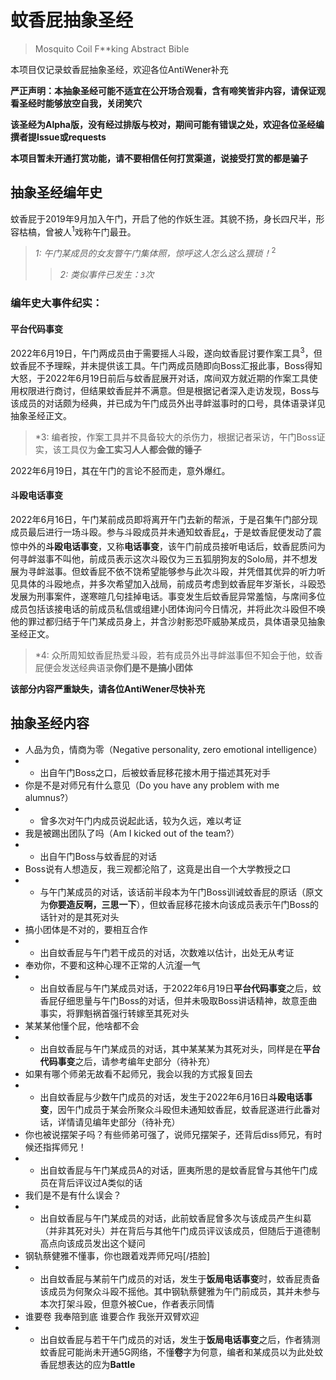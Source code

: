 # 蚊香屁抽象圣经
> Mosquito Coil F**king Abstract Bible

本项目仅记录蚊香屁抽象圣经，欢迎各位AntiWener补充

**严正声明：本抽象圣经可能不适宜在公开场合观看，含有啼笑皆非内容，请保证观看圣经时能够放空自我，关闭笑穴**

**该圣经为Alpha版，没有经过排版与校对，期间可能有错误之处，欢迎各位圣经编撰者提Issue或requests**

**本项目暂未开通打赏功能，请不要相信任何打赏渠道，说接受打赏的都是骗子**

## 抽象圣经编年史

蚊香屁于2019年9月加入午门，开启了他的作妖生涯。其貌不扬，身长四尺半，形容枯槁，曾被人<sup>1</sup>戏称午门最丑。
>*1: 午门某成员的女友瞥午门集体照，惊呼这人怎么这么猥琐！*<sup>2</sup>
>>*2: 类似事件已发生：`3`次*

### 编年史大事件纪实：

#### 平台代码事变

2022年6月19日，午门两成员由于需要摇人斗殴，遂向蚊香屁讨要作案工具<sup>3</sup>，但蚊香屁不予理睬，并未提供该工具。午门两成员随即向Boss汇报此事，Boss得知大怒，于2022年6月19日前后与蚊香屁展开对话，席间双方就近期的作案工具使用权限进行商讨，但结果蚊香屁并不满意。但是根据记者深入走访发现，Boss与该成员的对话颇为经典，并已成为午门成员外出寻衅滋事时的口号，具体语录详见抽象圣经正文。

> *3: 编者按，作案工具并不具备较大的杀伤力，根据记者采访，午门Boss证实，该工具仅为**金工实习人人都会做的锤子**

2022年6月19日，其在午门的言论不胫而走，意外爆红。

#### 斗殴电话事变

2022年6月16日，午门某前成员即将离开午门去新的帮派，于是召集午门部分现成员最后进行一场斗殴。参与斗殴成员并未通知蚊香屁<sub>4</sub>，于是蚊香屁便发动了震惊中外的**斗殴电话事变**，又称**电话事变**，该午门前成员接听电话后，蚊香屁质问为何寻衅滋事不叫他，前成员表示这次斗殴仅为三五狐朋狗友的Solo局，并不想发展为寻衅滋事。但蚊香屁不依不饶希望能够参与此次斗殴，并凭借其优异的听力听见具体的斗殴地点，并多次希望加入战局，前成员考虑到蚊香屁年岁渐长，斗殴恐发展为刑事案件，遂寒暄几句挂掉电话。事变发生后蚊香屁异常羞恼，与席间多位成员包括该接电话的前成员私信或组建小团体询问今日情况，并将此次斗殴但不唤他的罪过都归结于午门某成员身上，并含沙射影恐吓威胁某成员，具体语录见抽象圣经正文。

> *4: 众所周知蚊香屁热爱斗殴，若有成员外出寻衅滋事但不知会于他，蚊香屁便会发送经典语录**你们是不是搞小团体**

**该部分内容严重缺失，请各位AntiWener尽快补充**

## 抽象圣经内容

- 人品为负，情商为零（Negative personality, zero emotional intelligence）
- - 出自午门Boss之口，后被蚊香屁移花接木用于描述其死对手
- 你是不是对师兄有什么意见（Do you have any problem with me alumnus?）
- - 曾多次对午门内成员说起此话，较为久远，难以考证
- 我是被踢出团队了吗（Am I kicked out of the team?）
- - 出自午门Boss与蚊香屁的对话
- Boss说有人想造反，我三观都沦陷了，这竟是出自一个大学教授之口
- - 与午门某成员的对话，该话前半段本为午门Boss训诫蚊香屁的原话（原文为**你要造反啊，三思一下**），但蚊香屁移花接木向该成员表示午门Boss的话针对的是其死对头
- 搞小团体是不对的，要相互合作
- - 出自蚊香屁与午门若干成员的对话，次数难以估计，出处无从考证
- 奉劝你，不要和这种心理不正常的人沆瀣一气
- - 出自蚊香屁与午门某成员对话，于2022年6月19日**平台代码事变**之后，蚊香屁仔细思量与午门Boss的对话，但并未吸取Boss讲话精神，故意歪曲事实，将罪魁祸首强行转嫁至其死对头
- 某某某他懂个屁，他啥都不会
- - 出自蚊香屁与午门某成员的对话，其中某某某为其死对头，同样是在**平台代码事变**之后，请参考编年史部分（待补充）
- 如果有哪个师弟无故看不起师兄，我会以我的方式报复回去
- - 出自蚊香屁与少数午门成员的对话，发生于2022年6月16日**斗殴电话事变**，因午门成员于某会所聚众斗殴但未通知蚊香屁，蚊香屁遂进行此番对话，详情请见编年史部分（待补充）
- 你也被说摆架子吗？有些师弟可强了，说师兄摆架子，还背后diss师兄，有时候还指挥师兄！
- - 出自蚊香屁与午门某成员A的对话，匪夷所思的是蚊香屁曾与其他午门成员在背后评议过A类似的话
- 我们是不是有什么误会？
- - 出自蚊香屁与午门某成员的对话，此前蚊香屁曾多次与该成员产生纠葛（并非其死对头）并在背后与其他午门成员评议该成员，但随后于道德制高点向该成员发出这个疑问
- 钢轨蔡健雅不懂事，你也跟着戏弄师兄吗[/捂脸]
- - 出自蚊香屁与某前午门成员的对话，发生于**饭局电话事变**时，蚊香屁责备该成员为何聚众斗殴不摇他。其中钢轨蔡健雅为午门前成员，其并未参与本次打架斗殴，但意外被Cue，作者表示同情
- 谁要卷 我奉陪到底 谁要合作 我张开双臂欢迎
- - 出自蚊香屁与若干午门成员的对话，发生于**饭局电话事变**之后，作者猜测蚊香屁可能尚未开通5G网络，不懂**卷**字为何意，编者和某成员以为此处蚊香屁想表达的应为**Battle**
